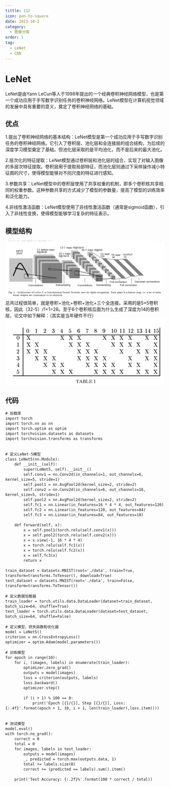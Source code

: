 ```yaml
---
tittle: 112
icon: pen-to-square
date: 2023-10-2
category:
  - 图像分类
order: 1
tag:
  - LeNet
  - CNN
---
```


# LeNet
LeNet是由Yann LeCun等人于1998年提出的一个经典卷积神经网络模型，也是第一个成功应用于手写数字识别任务的卷积神经网络。LeNet模型在计算机视觉领域的发展中具有重要的意义，奠定了卷积神经网络的基础。
## 优点
1.提出了卷积神经网络的基本结构：LeNet模型是第一个成功应用于手写数字识别任务的卷积神经网络。它引入了卷积层、池化层和全连接层的组合结构，为后续的深度学习模型奠定了基础。但池化层采取的是平均池化，而不是后来的最大池化。

2.层次化的特征提取：LeNet模型通过卷积层和池化层的组合，实现了对输入图像的多层次特征提取。卷积层用于提取局部特征，而池化层则通过下采样操作减小特征图的尺寸，使得模型能够对不同尺度的特征进行感知。

3.参数共享：LeNet模型中的卷积层使用了共享权重的机制，即多个卷积核共享相同的权重参数。这种参数共享的方式减少了模型的参数量，提高了模型的训练效率和泛化能力。

4.非线性激活函数：LeNet模型使用了非线性激活函数（通常是sigmoid函数），引入了非线性变换，使得模型能够学习复杂的特征表示。

## 模型结构
![](public/image.png)  
总共过程很简单，就是卷积+池化+卷积+池化+三个全连接。采用的是5×5卷积核，因此（32-5）/1+1=28。至于6个卷积核后面为什么生成了深度为14的卷积层，论文中如下解释：（其实是当年硬件不行）
![](public/image-1.png)
## 代码
```
# 加载库
import torch
import torch.nn as nn
import torch.optim as optim
import torchvision.datasets as datasets
import torchvision.transforms as transforms


# 定义LeNet-5模型
class LeNet5(nn.Module):
    def __init__(self):
        super(LeNet5, self).__init__()
        self.conv1 = nn.Conv2d(in_channels=1, out_channels=6, kernel_size=5, stride=1)
        self.pool1 = nn.AvgPool2d(kernel_size=2, stride=2)
        self.conv2 = nn.Conv2d(in_channels=6, out_channels=16, kernel_size=5, stride=1)
        self.pool2 = nn.AvgPool2d(kernel_size=2, stride=2)
        self.fc1 = nn.Linear(in_features=16 * 4 * 4, out_features=120)
        self.fc2 = nn.Linear(in_features=120, out_features=84)
        self.fc3 = nn.Linear(in_features=84, out_features=10)

    def forward(self, x):
        x = self.pool1(torch.relu(self.conv1(x)))
        x = self.pool2(torch.relu(self.conv2(x)))
        x = x.view(-1, 16 * 4 * 4)
        x = torch.relu(self.fc1(x))
        x = torch.relu(self.fc2(x))
        x = self.fc3(x)
        return x

train_dataset = datasets.MNIST(root='./data', train=True, transform=transforms.ToTensor(), download=True)
test_dataset = datasets.MNIST(root='./data', train=False, transform=transforms.ToTensor())

# 定义数据加载器
train_loader = torch.utils.data.DataLoader(dataset=train_dataset, batch_size=64, shuffle=True)
test_loader = torch.utils.data.DataLoader(dataset=test_dataset, batch_size=64, shuffle=False)

# 定义模型、损失函数和优化器
model = LeNet5()
criterion = nn.CrossEntropyLoss()
optimizer = optim.Adam(model.parameters())

# 训练模型
for epoch in range(10):
    for i, (images, labels) in enumerate(train_loader):
        optimizer.zero_grad()
        outputs = model(images)
        loss = criterion(outputs, labels)
        loss.backward()
        optimizer.step()

        if (i + 1) % 100 == 0:
            print('Epoch [{}/{}], Step [{}/{}], Loss: {:.4f}'.format(epoch + 1, 10, i + 1, len(train_loader),loss.item()))


# 测试模型
model.eval()
with torch.no_grad():
    correct = 0
    total = 0
    for images, labels in test_loader:
        outputs = model(images)
        _, predicted = torch.max(outputs.data, 1)
        total += labels.size(0)
        correct += (predicted == labels).sum().item()

    print('Test Accuracy: {:.2f}%'.format(100 * correct / total))
```



